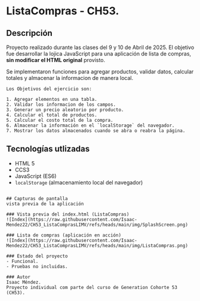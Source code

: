 # ListaCompras - CH53.
## Descripción

Proyecto realizado durante las clases del 9 y 10 de Abril de 2025.
El objetivo fue desarrollar la lojica JavaScript para una aplicación de lista de compras, **sin modificar el HTML original** provisto.

Se implementaron funciones para agregar productos, validar datos, calcular totales y almacenar la informacion de manera local.

```
Los Objetivos del ejercicio son:

1. Agregar elementos en una tabla.
2. Validar los informacion de los campos.
3. Generar un precio aleatorio por producto.
4. Calcular el total de productos.
5. Calcular el costo total de la compra.
6. Almacenar la información en el `localStorage` del navegador.
7. Mostrar los datos almacenados cuando se abra o reabra la página.
```
## Tecnologías utlizadas

- HTML 5
- CCS3
- JavaScript (ES6)
- `localStorage` (almacenamiento local del navegador)
```

## Capturas de pantalla
vista previa de la aplicación

### Vista previa del index.html (ListaCompras)
![Index](https://raw.githubusercontent.com/Isaac-Mendez22/CH53_ListaComprasLIMV/refs/heads/main/img/SplashScreen.png)

### Lista de compras (aplicación en acción)
![Index](https://raw.githubusercontent.com/Isaac-Mendez22/CH53_ListaComprasLIMV/refs/heads/main/img/ListaCompras.png)

### Estado del proyecto
- Funcional.
- Pruebas no incluidas.

### Autor
Isaac Méndez.
Proyecto individual com parte del curso de Generation Cohorte 53 (CH53).
